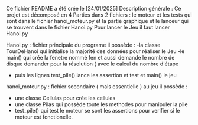 Ce fichier README a été crée le [24/01/2025]
Description générale : 
Ce projet est décomposé en 4 Parties dans 2 fichiers : le moteur et les tests qui sont dans le fichier hanoi_moteur.py et la partie graphique et le lanceur qui se trouvent dans le fichier Hanoi.py 
Pour lancer le Jeu il faut lancer Hanoi.py 

Hanoi.py : fichier principale du programe il possède :
-la classe TourDeHanoi qui initialise la majorité des données pour réaliser le Jeu 
-le main() qui crée la fenetre nommé fen et aussi demande le nombre de disque demander pour la résolution ( avec le calcul du nombre d'étape 
- puis les lignes test_pile() lance les assertion et test et main() le jeu

hanoi_moteur.py : fichier secondaire ( mais essentielle ) au jeu il possède : 
- une classe Cellulas pour crée les cellules
- une classe Pilas qui possède toute les methodes pour manipuler la pile
- test_pile() qui test le moteur se sont les assertions pour verifier si le moteur est fonctionelle. 
